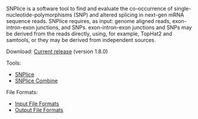 SNPlice is a software tool to find and evaluate the co-occurrence of single-nucleotide-polymorphisms (SNP) and altered splicing in next-gen mRNA sequence reads. SNPlice requires, as input: genome aligned reads, exon-intron-exon junctions, and SNPs. exon-intron-exon junctions and SNPs may be derived from the reads directly, using, for example, TopHat2 and samtools, or they may be derived from independent sources.

Download: [Current release](https://github.com/HorvathLab/NGS/releases/tag/SNPlice-1.8.0) (version 1.8.0)

Tools:
* [SNPlice](SNPlice-Usage)
* [SNPlice Combine](SNPliceCombine-Usage)

File Formats:
* [Input File Formats](Input-File-Formats)
* [Output File Formats](SNPlice-OutputFile-Formats)
